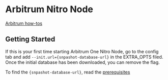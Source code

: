 
# Arbitrum Nitro Node
[Arbitrum how-tos](https://docs.arbitrum.io/node-running/how-tos/running-a-full-node)


## Getting Started

If this is your first time starting Arbitrum One Nitro Node, go to the config tab and add `--init.url={snpashot-database-url}` in the EXTRA_OPTS filed. Once the initial database has been downloaded, you can remove the flag.

To find the `{snpashot-database-url}`, read the  [prerequisites](https://docs.arbitrum.io/node-running/how-tos/running-a-full-node#prerequisites)
